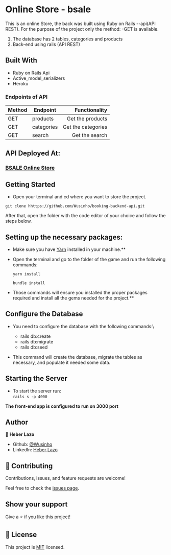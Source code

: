 # Online Store - bsale

This is an online Store, the back was built using Ruby on Rails --api(API REST).
For the purpose of the project only the method: -GET is available.

1. The database has 2 tables, categories and products
2. Back-end using rails (API REST)

## **Built With**

- Ruby on Rails Api
- Active_model_serializers
- Heroku

### **Endpoints of API**

| Method | Endpoint   |      Functionality |
| ------ | ---------- | -----------------: |
| GET    | products   |   Get the products |
| GET    | categories | Get the categories |
| GET    | search     |     Get the search |

## **API Deployed At:**

### [BSALE Online Store](https://stormy-meadow-49812.herokuapp.com/)

## **Getting Started**

- Open your terminal and cd where you want to store the project.

`git clone hhttps://github.com/Wusinho/booking-backend-api.git`

After that, open the folder with the code editor of your choice and follow the steps below.

## Setting up the necessary packages:

- Make sure you have [Yarn](https://yarnpkg.com/) installed in your machine.\*\*

- Open the terminal and go to the folder of the game and run the following commands:

  `yarn install`

  `bundle install`

- Those commands will ensure you installed the proper packages required and install all the gems needed for the project.\*\*

## Configure the Database

- You need to configure the database with the following commands:\

  - rails db:create
  - rails db:migrate
  - rails db:seed

- This command will create the database, migrate the tables as necessary, and populate it needed some data.

## Starting the Server

- To start the server run: <br>
  `rails s -p 4000`

**The front-end app is configured to run on 3000 port**

## **Author**

👤 **Heber Lazo**

- Github: [@Wusinho](https://github.com/Wusinho)
- LinkedIn: [Heber Lazo](https://www.linkedin.com/in/heber-lazo-benza-523266133/)

## 🤝 **Contributing**

Contributions, issues, and feature requests are welcome!

Feel free to check the [issues page](https://github.com/Wusinho/booking-backend-api/issues).

## **Show your support**

Give a ⭐️ if you like this project!

## 📝 **License**

This project is [MIT](LICENSE) licensed.
